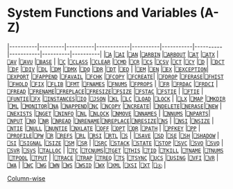 <h1 class="heading"><span class="name">System Functions and Variables (A-Z)</span></h1>

|----------|---------|----------|------------|----------|-----------|----------|-----------|----------|----------|
|[`⎕A`](a.md)      |[`⎕AI`](ai.md)    |[`⎕AN`](an.md)     |[`⎕ARBIN`](arbin.md)    |[`⎕ARBOUT`](arbout.md) |[`⎕AT`](at.md)      |[`⎕ATX`](atx.md)    |[`⎕AV`](av.md)      |[`⎕AVU`](avu.md)    |[`⎕BASE`](base.md)   |
|[`⎕C`](c.md)      |[`⎕CLASS`](class.md) |[`⎕CLEAR`](clear.md)  |[`⎕CMD`](cmd.md)      |[`⎕CR`](cr.md)     |[`⎕CS`](cs.md)      |[`⎕CSV`](csv.md)    |[`⎕CT`](ct.md)      |[`⎕CY`](cy.md)     |[`⎕D`](d.md)      |
|[`⎕DCT`](dct.md)    |[`⎕DF`](df.md)    |[`⎕DIV`](div.md)    |[`⎕DL`](dl.md)       |[`⎕DM`](dm.md)     |[`⎕DMX`](dmx.md)     |[`⎕DQ`](dq.md)     |[`⎕DR`](dr.md)      |[`⎕DT`](dt.md)     |[`⎕ED`](ed.md)     |
|[`⎕EM`](em.md)     |[`⎕EN`](en.md)    |[`⎕EX`](ex.md)     |[`⎕EXCEPTION`](exception.md)|[`⎕EXPORT`](export.md) |[`⎕FAPPEND`](fappend.md) |[`⎕FAVAIL`](favail.md) |[`⎕FCHK`](fchk.md)    |[`⎕FCOPY`](fcopy.md)  |[`⎕FCREATE`](fcreate.md)|
|[`⎕FDROP`](fdrop.md)  |[`⎕FERASE`](ferase.md)|[`⎕FHIST`](fhist.md)  |[`⎕FHOLD`](fhold.md)    |[`⎕FIX`](fix.md)    |[`⎕FLIB`](flib.md)    |[`⎕FMT`](fmt.md)    |[`⎕FNAMES`](fnames.md)  |[`⎕FNUMS`](fnums.md)  |[`⎕FPROPS`](fprops.md) |
|[`⎕FR`](fr.md)     |[`⎕FRDAC`](frdac.md) |[`⎕FRDCI`](frdci.md)  |[`⎕FREAD`](fread.md)    |[`⎕FRENAME`](frename.md)|[`⎕FREPLACE`](freplace.md)|[`⎕FRESIZE`](fresize.md)|[`⎕FSIZE`](fsize.md)   |[`⎕FSTAC`](fstac.md)  |[`⎕FSTIE`](fstie.md)  |
|[`⎕FTIE`](ftie.md)   |[`⎕FUNTIE`](funtie.md)|[`⎕FX`](fx.md)     |[`⎕INSTANCES`](instances.md)|[`⎕IO`](io.md)     |[`⎕JSON`](../json/introduction)    |[`⎕KL`](kl.md)     |[`⎕LC`](lc.md)      |[`⎕LOAD`](load.md)   |[`⎕LOCK`](lock.md)   |
|[`⎕LX`](lx.md)     |[`⎕MAP`](map.md)   |[`⎕MKDIR`](mkdir.md)  |[`⎕ML`](ml.md)       |[`⎕MONITOR`](monitor.md)|[`⎕NA`](na.md)      |[`⎕NAPPEND`](nappend.md)|[`⎕NC`](nc.md)      |[`⎕NCOPY`](ncopy.md)  |[`⎕NCREATE`](ncreate.md)|
|[`⎕NDELETE`](ndelete.md)|[`⎕NERASE`](nerase.md)|[`⎕NEW`](new.md)    |[`⎕NEXISTS`](nexists.md)  |[`⎕NGET`](nget.md)   |[`⎕NINFO`](ninfo.md)   |[`⎕NL`](nl.md)     |[`⎕NLOCK`](nlock.md)   |[`⎕NMOVE`](nmove.md)  |[`⎕NNAMES`](nnames.md) |
|[`⎕NNUMS`](nnums.md)  |[`⎕NPARTS`](nparts.md)|[`⎕NPUT`](nput.md)   |[`⎕NQ`](nq.md)       |[`⎕NR`](nr.md)     |[`⎕NREAD`](nread.md)   |[`⎕NRENAME`](nrename.md)|[`⎕NREPLACE`](nreplace.md)|[`⎕NRESIZE`](nresize.md)|[`⎕NS`](ns.md)     |
|[`⎕NSI`](nsi.md)    |[`⎕NSIZE`](nsize.md) |[`⎕NTIE`](ntie.md)   |[`⎕NULL`](null.md)     |[`⎕NUNTIE`](nuntie.md) |[`⎕NXLATE`](nxlate.md)  |[`⎕OFF`](off.md)    |[`⎕OPT`](opt.md)     |[`⎕OR`](or.md)     |[`⎕PATH`](path.md)   |
|[`⎕PFKEY`](pfkey.md)  |[`⎕PP`](pp.md)    |[`⎕PROFILE`](profile.md)|[`⎕PW`](pw.md)       |[`⎕R`](r.md)      |[`⎕REFS`](refs.md)    |[`⎕RL`](rl.md)     |[`⎕RSI`](rsi.md)     |[`⎕RTL`](rtl.md)    |[`⎕S`](s.md)      |
|[`⎕SAVE`](save.md)   |[`⎕SD`](sd.md)    |[`⎕SE`](se.md)     |[`⎕SH`](sh.md)       |[`⎕SHADOW`](shadow.md) |[`⎕SI`](si.md)      |[`⎕SIGNAL`](signal.md) |[`⎕SIZE`](size.md)    |[`⎕SM`](sm.md)     |[`⎕SR`](sr.md)     |
|[`⎕SRC`](src.md)    |[`⎕STACK`](stack.md) |[`⎕STATE`](state.md)  |[`⎕STOP`](stop.md)     |[`⎕SVC`](svc.md)    |[`⎕SVO`](svo.md)     |[`⎕SVQ`](svq.md)    |[`⎕SVR`](svr.md)     |[`⎕SVS`](svs.md)    |[`⎕TALLOC`](talloc.md) |
|[`⎕TC`](tc.md)     |[`⎕TCNUMS`](tcnums.md)|[`⎕TGET`](tget.md)   |[`⎕THIS`](this.md)     |[`⎕TID`](tid.md)    |[`⎕TKILL`](tkill.md)   |[`⎕TNAME`](tname.md)  |[`⎕TNUMS`](tnums.md)   |[`⎕TPOOL`](tpool.md)  |[`⎕TPUT`](tput.md)   |
|[`⎕TRACE`](trace.md)  |[`⎕TRAP`](trap.md)  |[`⎕TREQ`](treq.md)   |[`⎕TS`](ts.md)       |[`⎕TSYNC`](tsync.md)  |[`⎕UCS`](ucs.md)     |[`⎕USING`](using.md)  |[`⎕VFI`](vfi.md)     |[`⎕VR`](vr.md)     |[`⎕WA`](wa.md)     |
|[`⎕WC`](wc.md)     |[`⎕WG`](wg.md)    |[`⎕WN`](wn.md)     |[`⎕WS`](ws.md)       |[`⎕WSID`](wsid.md)   |[`⎕WX`](wx.md)      |[`⎕XML`](xml.md)    |[`⎕XSI`](xsi.md)     |[`⎕XT`](xt.md)     |[`⎕Ⓐ`](underscored-alphabetic-characters.md)    |

[Column-wise](system-functions-and-variables-colwise.md)
